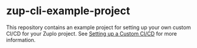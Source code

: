 # zup-cli-example-project

This repository contains an example project for setting up your own custom CI/CD
for your Zuplo project. See
[Setting up a Custom CI/CD](https://zuplo.com/docs/guides/custom-ci-cd/) for
more information.
